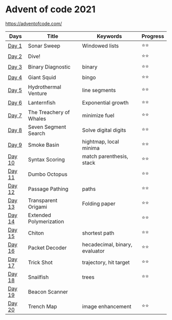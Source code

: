 # Advent of code 2021

https://adventofcode.com/


| Days                                  | Title            | Keywords       | Progress
|---------------------------------------|------------------|----------------|---------
| [Day 1](src/main/kotlin/days/Day1.kt) | Sonar Sweep      | Windowed lists | ⭐⭐
| [Day 2](src/main/kotlin/days/Day1.kt) | Dive!            |                | ⭐⭐
| [Day 3](src/main/kotlin/days/Day1.kt) | Binary Diagnostic| binary         | ⭐⭐
| [Day 4](src/main/kotlin/days/Day1.kt) | Giant Squid      | bingo          | ⭐⭐
| [Day 5](src/main/kotlin/days/Day5.kt) | Hydrothermal Venture | line segments | ⭐⭐
| [Day 6](src/main/kotlin/days/Day6.kt) | Lanternfish      | Exponential growth | ⭐⭐
| [Day 7](src/main/kotlin/days/Day7.kt) | The Treachery of Whales | minimize fuel | ⭐⭐
| [Day 8](src/main/kotlin/days/Day8.kt) | Seven Segment Search | Solve digital digits | ⭐⭐
| [Day 9](src/main/kotlin/days/Day9.kt) | Smoke Basin | hightmap, local minima | ⭐⭐
| [Day 10](src/main/kotlin/days/Day10.kt) | Syntax Scoring | match parenthesis, stack | ⭐⭐
| [Day 11](src/main/kotlin/days/Day11.kt) | Dumbo Octopus  |                 | ⭐⭐
| [Day 12](src/main/kotlin/days/Day12.kt) | Passage Pathing | paths          | ⭐⭐
| [Day 13](src/main/kotlin/days/Day13.kt) | Transparent Origami | Folding paper | ⭐⭐
| [Day 14](src/main/kotlin/days/Day14.kt) | Extended Polymerization |          | ⭐⭐
| [Day 15](src/main/kotlin/days/Day15.kt) | Chiton | shortest path             | ⭐⭐
| [Day 16](src/main/kotlin/days/Day16.kt) | Packet Decoder | hecadecimal, binary, evaluator | ⭐⭐
| [Day 17](src/main/kotlin/days/Day17.kt) | Trick Shot | trajectory, hit target | ⭐⭐
| [Day 18](src/main/kotlin/days/Day18.kt) | Snailfish | trees | ⭐⭐
| [Day 19](src/main/kotlin/days/Day19.kt) | Beacon Scanner |  
| [Day 20](src/main/kotlin/days/Day20.kt) | Trench Map | image enhancement | ⭐⭐
